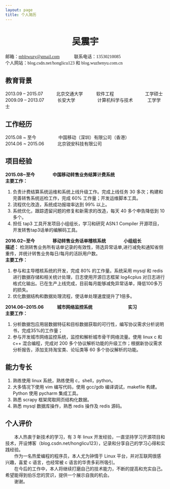 ```yaml
---
layout: page
title: 个人简历
---
```


# <center>吴震宇</center>
<font face="consolas">邮箱：mblrwuzy@gmail.com 　　　联系电话：13530210085 <br>
个人网站：blog.csdn.net/honglicu123 和 blog.wuzhenyu.com.cn</font>

## 教育背景
2013.09 – 2015.07　　　北京交通大学　　　软件工程　　　　　　　工学硕士 <br>
2009.09 – 2013.07　　　长安大学　　　　　计算机科学与技术	　　　工学学士

## 工作经历
2015.08 ~ 至今　　　　　中国移动（深圳）有限公司（香港）<br>
2014.06 ~ 2015.06　　　北京锐安科技有限公司

## 项目经验
**2015.08~至今　　　　中国移动转售业务结算计费系统** <br>
**主要工作：**
1. 负责计费结算系统运维和系统上线升级工作。完成上线任务 30 多次；构建和完善转售系统巡检工作，完成 60% 工作量；开发运维脚本工具。 <br>
2. 流程优化改造，系统成功报竣率达到 99% 以上。 <br>
3. 系统优化，跟踪遗留问题的修复和新需求的改造，每天 40 多个申告降低到 10 多个。 <br>
4. 担任 tap3 工具开发项目小组组长，学习和研究 ASN.1 Compiler 开源项目，开发转售tap3话单的编解码工具。

**2016.02~至今　　　　移动转售业务话单稽核系统　　　　小组组长**　<br>
**描述：** 检测转售业务所有话单记录的有效性，筛选异常话单,进行减免和通知省侧重传，并统计转售业务每日/每月的活跃用户数。 <br>
**主要工作：** 
1. 参与和主导稽核系统的开发，完成 80% 的工作量。系统采用 mysql 和 redis 进行数据存储和相关统计处理，日志使用开源日志框架 log4cplus 对日志进行格式化输出。已在生产上线完成，目前每月能够减免异常话单，降低100多万的损失。 <br>
2. 优化数据结构和数据处理流程，使话单处理速度提升了1倍多。

**2014.06~2015.06　　　城市网络监控系统　　　　　　　　实习**　<br>
**主要工作：**
1. 分析数据包应用层数据特征和目标数据获取的可行性，编写协议需求分析说明书，完成35%的工作量； <br>
2. 参与开发城市网络监控系统，监控和解析城市骨干网络流量。使用 linux c 和 c++ 混合编程，完成对 200 多个协议解析功能的升级工作；根据新协议需求分析报告，添加支持淘宝类、论坛类等 60 多个协议解析的功能。

## 能力专长
1. 熟练使用 linux 系统，熟练使用 c，shell，python。 <br>
2. 大多情况下使用 vim 编写代码，使用 gcc/gdb 编译调试，makefile 构建。Python 使用 pycharm 集成工具。 <br>
3. 熟悉 scrapy 框架爬取网页结构化数据。 <br>
4. 熟悉 mysql 数据库操作，熟悉 redis 操作及 redis 源码。

## 个人评价
　　本人热衷于新技术的学习，有 3 年 linux 开发经验，一直坚持学习开源项目和技术，开设博客（blog.csdn.net/honglicu123），记录和分享自己的学习心得和实践经验。<br>
　　作为一名热爱编程的程序员，本人尤为钟情于 Linux 平台，并对互联网很感兴趣，喜爱 c 语言，也经常被 c 语言的华贵多彩所吸引。 <br>
　　在今后的工作中，本人将继续打磨自己的技术能力，不断的提高和充实自己。希望能得到伯乐您的赏识，提供一个展示自我的机会。 <br>
　　谢谢。
